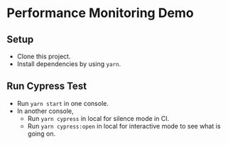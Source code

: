 # Performance Monitoring Demo

## Setup

- Clone this project.
- Install dependencies by using `yarn`.

## Run Cypress Test

- Run `yarn start` in one console.
- In another console,
    - Run `yarn cypress` in local for silence mode in CI.
    - Run `yarn cypress:open` in local for interactive mode to see what is going on.

